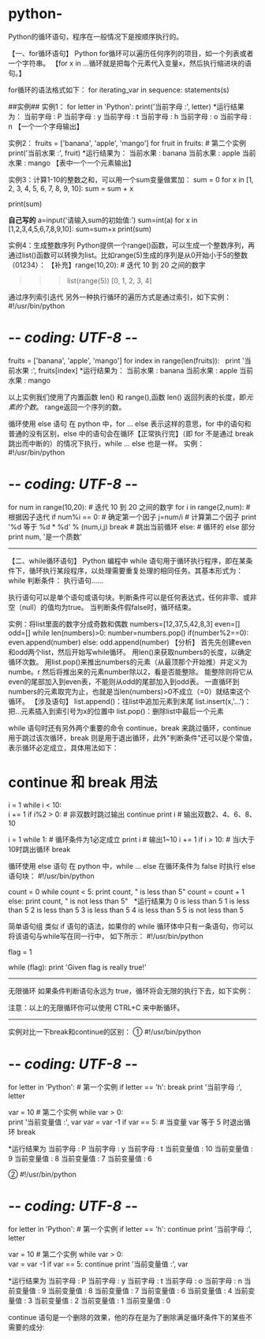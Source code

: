 # python-

Python的循环语句，程序在一般情况下是按顺序执行的。


【一、for循环语句】
Python for循环可以遍历任何序列的项目，如一个列表或者一个字符串。
【for x in ...循环就是把每个元素代入变量x，然后执行缩进块的语句。】

for循环的语法格式如下：
for iterating_var in sequence:
   statements(s)
   
##实例##
实例1：
for letter in 'Python':
   print('当前字母 :', letter)
*运行结果为：
当前字母 : P
当前字母 : y
当前字母 : t
当前字母 : h
当前字母 : o
当前字母 : n
【一个一个字母输出】

实例2：
fruits = ['banana', 'apple',  'mango']
for fruit in fruits:        # 第二个实例
   print('当前水果 :', fruit)
*运行结果为：
当前水果 : banana
当前水果 : apple
当前水果 : mango
【表中一个一个元素输出】

实例3：计算1-10的整数之和，可以用一个sum变量做累加：
sum = 0
for x in [1, 2, 3, 4, 5, 6, 7, 8, 9, 10]:
    sum = sum + x
    
print(sum)

******自己写的******
a=input('请输入sum的初始值:')
sum=int(a)
for x in [1,2,3,4,5,6,7,8,9,10]:
	sum=sum+x
print(sum)

实例4：生成整数序列
Python提供一个range()函数，可以生成一个整数序列，再通过list()函数可以转换为list。比如range(5)生成的序列是从0开始小于5的整数（01234）：
【补充】range(10,20):  # 迭代 10 到 20 之间的数字
>>> list(range(5))
[0, 1, 2, 3, 4]

通过序列索引迭代
另外一种执行循环的遍历方式是通过索引，如下实例：
#!/usr/bin/python
# -*- coding: UTF-8 -*-
 
fruits = ['banana', 'apple',  'mango']
for index in range(len(fruits)):
   print '当前水果 :', fruits[index]
*运行结果为：
当前水果 : banana
当前水果 : apple
当前水果 : mango

以上实例我们使用了内置函数 len() 和 range(),函数 len() 返回列表的长度，即*元素的个数*。 range返回一个序列的数。

循环使用 else 语句
在 python 中，for … else 表示这样的意思，for 中的语句和普通的没有区别，else 中的语句会在循环【正常执行完】（即 for 不是通过 break 跳出而中断的）的情况下执行，while … else 也是一样。
实例：
#!/usr/bin/python
# -*- coding: UTF-8 -*-
 
for num in range(10,20):  # 迭代 10 到 20 之间的数字
   for i in range(2,num): # 根据因子迭代
      if num%i == 0:      # 确定第一个因子
         j=num/i          # 计算第二个因子
         print '%d 等于 %d * %d' % (num,i,j)
         break            # 跳出当前循环
   else:                  # 循环的 else 部分
      print num, '是一个质数'

------------------------------------------------------------------------------------------------------------------

【二、while循环语句】
Python 编程中 while 语句用于循环执行程序，即在某条件下，循环执行某段程序，以处理需要重复处理的相同任务。其基本形式为：
while 判断条件：
    执行语句……
    
 执行语句可以是单个语句或语句块。判断条件可以是任何表达式，任何非零、或非空（null）的值均为true。
 当判断条件假false时，循环结束。
 
实例：将list里面的数字分成奇数和偶数
numbers=[12,37,5,42,8,3]
even=[]
odd=[]
while len(numbers)>0:
	number=numbers.pop()
	if(number%2==0):
		even.append(number)
	else:
		odd.append(number)
【分析】
首先先创建even和odd两个list，然后开始写while循环。
用len()来获取numbers的长度，以确定循环次数。
用list.pop()来推出numbers的元素（从最顶那个开始推）并定义为numbe。r
然后将推出来的元素number除以2，看是否能整除。
能整除则将它从even的尾部加入到even表，不能则从odd的尾部加入到odd表。
一直循环到numbers的元素取完为止，也就是当len(numbers)>0不成立（=0）就结束这个循环。
【涉及语句】
list.append()：往list中追加元素到末尾
list.insert(x,'...')：把...元素插入到索引号为x的位置中
list.pop()：删除list中最后一个元素


while 语句时还有另外两个重要的命令 continue，break 来跳过循环，continue 用于跳过该次循环，break 则是用于退出循环，此外"判断条件"还可以是个常值，表示循环必定成立，具体用法如下：

# continue 和 break 用法
 
i = 1
while i < 10:   
    i += 1
    if i%2 > 0:     # 非双数时跳过输出
        continue
    print i         # 输出双数2、4、6、8、10
 
i = 1
while 1:            # 循环条件为1必定成立
    print i         # 输出1~10
    i += 1
    if i > 10:     # 当i大于10时跳出循环
        break

循环使用 else 语句
在 python 中，while … else 在循环条件为 false 时执行 else 语句块：
#!/usr/bin/python
 
count = 0
while count < 5:
   print count, " is  less than 5"
   count = count + 1
else:
   print count, " is not less than 5"
   
*运行结果为
0 is less than 5
1 is less than 5
2 is less than 5
3 is less than 5
4 is less than 5
5 is not less than 5

简单语句组
类似 if 语句的语法，如果你的 while 循环体中只有一条语句，你可以将该语句与while写在同一行中， 如下所示：
#!/usr/bin/python
 
flag = 1
 
while (flag): print 'Given flag is really true!'

------------------------------------------------------------------------------------------------------------------

无限循环
如果条件判断语句永远为 true，循环将会无限的执行下去，如下实例：

注意：以上的无限循环你可以使用 CTRL+C 来中断循环。

------------------------------------------------------------------------------------------------------------------
实例对比一下break和continue的区别：
①
#!/usr/bin/python
# -*- coding: UTF-8 -*-
 
for letter in 'Python':     # 第一个实例
   if letter == 'h':
      break
   print '当前字母 :', letter
  
var = 10                    # 第二个实例
while var > 0:              
   print '当前变量值 :', var
   var = var -1
   if var == 5:   # 当变量 var 等于 5 时退出循环
      break

*运行结果为
当前字母 : P
当前字母 : y
当前字母 : t
当前变量值 : 10
当前变量值 : 9
当前变量值 : 8
当前变量值 : 7
当前变量值 : 6

②
#!/usr/bin/python
# -*- coding: UTF-8 -*-
 
for letter in 'Python':     # 第一个实例
   if letter == 'h':
      continue
   print '当前字母 :', letter
 
var = 10                    # 第二个实例
while var > 0:              
   var = var -1
   if var == 5:
      continue
   print '当前变量值 :', var
   
*运行结果为
当前字母 : P
当前字母 : y
当前字母 : t
当前字母 : o
当前字母 : n
当前变量值 : 9
当前变量值 : 8
当前变量值 : 7
当前变量值 : 6
当前变量值 : 4
当前变量值 : 3
当前变量值 : 2
当前变量值 : 1
当前变量值 : 0

continue 语句是一个删除的效果，他的存在是为了删除满足循环条件下的某些不需要的成分:
